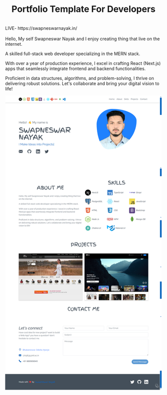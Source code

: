 <h1 align="center">Portfolio Template For Developers</h1>
<br/>
LIVE- https://swapneswarnayak.in/
<br
  <br/>
<br/>
Hello, My self Swapneswar Nayak and I enjoy creating thing that live on the internet.

A skilled full-stack web developer specializing in the MERN stack.

With over a year of production experience, I excel in crafting React (Next.js) apps that seamlessly integrate frontend and backend functionalities.

Proficient in data structures, algorithms, and problem-solving, I thrive on delivering robust solutions. Let's collaborate and bring your digital vision to life!
<br/>
<div align="center">
<img src="./src/img/portfolio.png" width="600px">
</div> <br>








